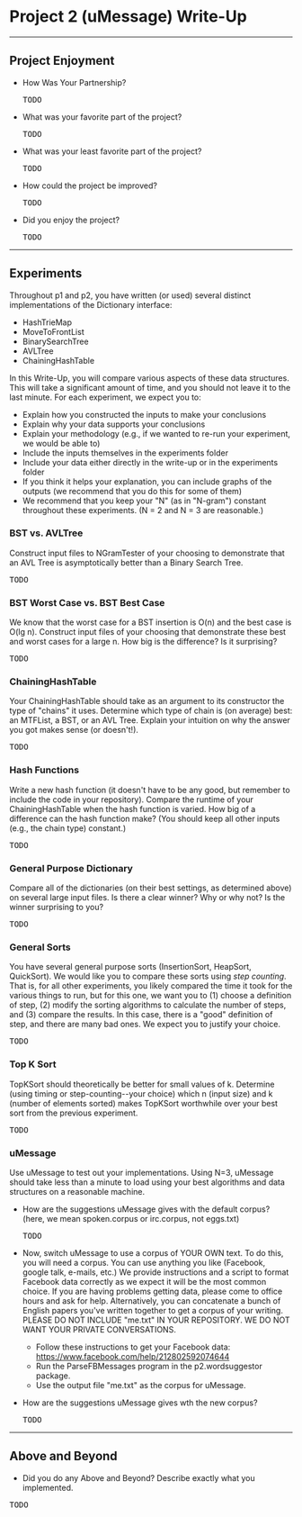 # Project 2 (uMessage) Write-Up #
--------

## Project Enjoyment ##
- How Was Your Partnership?
  <pre>TODO</pre>
  
- What was your favorite part of the project?
  <pre>TODO</pre>

- What was your least favorite part of the project?
  <pre>TODO</pre>

- How could the project be improved?
  <pre>TODO</pre>

- Did you enjoy the project?
  <pre>TODO</pre>
    
-----

## Experiments ##
Throughout p1 and p2, you have written (or used) several distinct implementations of the Dictionary interface:
 - HashTrieMap 
 - MoveToFrontList
 - BinarySearchTree
 - AVLTree
 - ChainingHashTable
 
 In this Write-Up, you will compare various aspects of these data structures.  This will take a significant amount of
 time, and you should not leave it to the last minute.  For each experiment, we expect you to:
 - Explain how you constructed the inputs to make your conclusions
 - Explain why your data supports your conclusions
 - Explain your methodology (e.g., if we wanted to re-run your experiment, we would be able to)
 - Include the inputs themselves in the experiments folder
 - Include your data either directly in the write-up or in the experiments folder
 - If you think it helps your explanation, you can include graphs of the outputs (we recommend that you do this for some of them)
 - We recommend that you keep your "N" (as in "N-gram") constant throughout these experiments. (N = 2 and N = 3 are reasonable.) 
 
### BST vs. AVLTree ###
Construct input files to NGramTester of your choosing to demonstrate that an AVL Tree is asymptotically better
than a Binary Search Tree.
<pre>TODO</pre>

### BST Worst Case vs. BST Best Case ###
We know that the worst case for a BST insertion is O(n) and the best case is O(lg n).  Construct input
files of your choosing that demonstrate these best and worst cases for a large n.  How big is the difference?
Is it surprising?
<pre>TODO</pre>
 
### ChainingHashTable ###
Your ChainingHashTable should take as an argument to its constructor the type of "chains" it uses.  Determine
which type of chain is (on average) best: an MTFList, a BST, or an AVL Tree.  Explain your intuition on why
the answer you got makes sense (or doesn't!). 
<pre>TODO</pre>
 
### Hash Functions ###
Write a new hash function (it doesn't have to be any good, but remember to include the code in your repository).
Compare the runtime of your ChainingHashTable when the hash function is varied.  How big of a difference can the
hash function make?  (You should keep all other inputs (e.g., the chain type) constant.)
<pre>TODO</pre>

### General Purpose Dictionary ###
Compare all of the dictionaries (on their best settings, as determined above) on several large input files.  Is
there a clear winner?  Why or why not?  Is the winner surprising to you?
<pre>TODO</pre>

### General Sorts ###
You have several general purpose sorts (InsertionSort, HeapSort, QuickSort).  We would like you to compare these
sorts using *step counting*. That is, for all other experiments, you likely compared the time it took for the various
things to run, but for this one, we want you to (1) choose a definition of step, (2) modify the sorting algorithms to
calculate the number of steps, and (3) compare the results.  In this case, there is a "good" definition of step, and
there are many bad ones.  We expect you to justify your choice.
<pre>TODO</pre>

### Top K Sort ###
TopKSort should theoretically be better for small values of k.  Determine (using timing or step-counting--your choice)
which n (input size) and k (number of elements sorted) makes TopKSort worthwhile over your best sort from the previous
experiment. 
<pre>TODO</pre>

### uMessage ###
Use uMessage to test out your implementations.  Using N=3, uMessage should take less than a minute to load using
your best algorithms and data structures on a reasonable machine.

 -  How are the suggestions uMessage gives with the default corpus? (here, we mean spoken.corpus or irc.corpus, not eggs.txt)
    <pre>TODO</pre>

 - Now, switch uMessage to use a corpus of YOUR OWN text. To do this, you will need a corpus. 
   You can use anything you like (Facebook, google talk, e-mails, etc.)  We provide
   instructions and a script to format Facebook data correctly as we expect it will be the most common
   choice.  If you are having problems getting data, please come to office hours and ask for help.
   Alternatively, you can concatenate a bunch of English papers you've written together to get a corpus
   of your writing.  PLEASE DO NOT INCLUDE "me.txt" IN YOUR REPOSITORY.  WE DO NOT WANT YOUR PRIVATE CONVERSATIONS.
     * Follow these instructions to get your Facebook data: https://www.facebook.com/help/212802592074644
     * Run the ParseFBMessages program in the p2.wordsuggestor package.
     * Use the output file "me.txt" as the corpus for uMessage.
 
 - How are the suggestions uMessage gives wth the new corpus?
   <pre>TODO</pre>


-----

## Above and Beyond ##
-   Did you do any Above and Beyond?  Describe exactly what you implemented.
 <pre>TODO</pre>